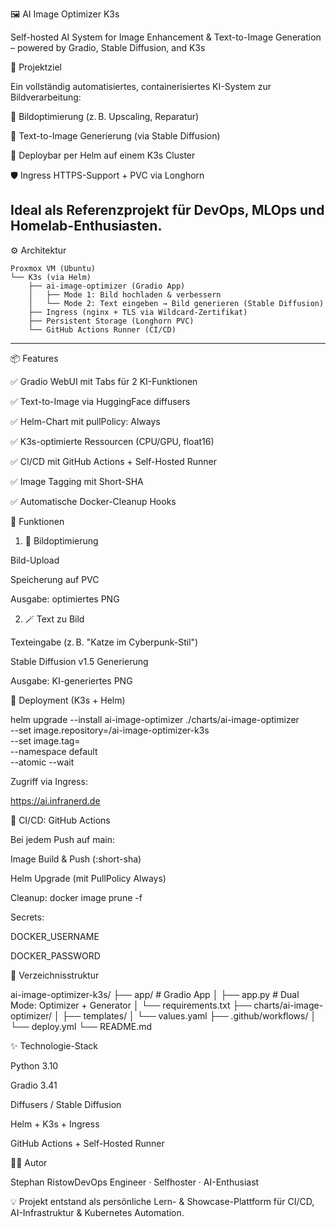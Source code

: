 

🖼️ AI Image Optimizer K3s

Self-hosted AI System for Image Enhancement & Text-to-Image Generation – powered by Gradio, Stable Diffusion, and K3s

🚀 Projektziel

Ein vollständig automatisiertes, containerisiertes KI-System zur Bildverarbeitung:

🔧 Bildoptimierung (z. B. Upscaling, Reparatur)

🎨 Text-to-Image Generierung (via Stable Diffusion)

🧩 Deploybar per Helm auf einem K3s Cluster

🛡️ Ingress HTTPS-Support + PVC via Longhorn

Ideal als Referenzprojekt für DevOps, MLOps und Homelab-Enthusiasten.
---
⚙️ Architektur
```
Proxmox VM (Ubuntu)
└── K3s (via Helm)
    ├── ai-image-optimizer (Gradio App)
    │   ├── Mode 1: Bild hochladen & verbessern
    │   └── Mode 2: Text eingeben → Bild generieren (Stable Diffusion)
    ├── Ingress (nginx + TLS via Wildcard-Zertifikat)
    ├── Persistent Storage (Longhorn PVC)
    └── GitHub Actions Runner (CI/CD)
```
---
📦 Features

✅ Gradio WebUI mit Tabs für 2 KI-Funktionen

✅ Text-to-Image via HuggingFace diffusers

✅ Helm-Chart mit pullPolicy: Always

✅ K3s-optimierte Ressourcen (CPU/GPU, float16)

✅ CI/CD mit GitHub Actions + Self-Hosted Runner

✅ Image Tagging mit Short-SHA

✅ Automatische Docker-Cleanup Hooks

🧪 Funktionen

1. 🧼 Bildoptimierung

Bild-Upload

Speicherung auf PVC

Ausgabe: optimiertes PNG

2. 🪄 Text zu Bild

Texteingabe (z. B. "Katze im Cyberpunk-Stil")

Stable Diffusion v1.5 Generierung

Ausgabe: KI-generiertes PNG

🚀 Deployment (K3s + Helm)

helm upgrade --install ai-image-optimizer ./charts/ai-image-optimizer \
  --set image.repository=<dein-repo>/ai-image-optimizer-k3s \
  --set image.tag=<kurzer-git-sha> \
  --namespace default \
  --atomic --wait

Zugriff via Ingress:

https://ai.infranerd.de

🤖 CI/CD: GitHub Actions

Bei jedem Push auf main:

Image Build & Push (:short-sha)

Helm Upgrade (mit PullPolicy Always)

Cleanup: docker image prune -f

Secrets:

DOCKER_USERNAME

DOCKER_PASSWORD

📂 Verzeichnisstruktur

ai-image-optimizer-k3s/
├── app/                    # Gradio App
│   ├── app.py             # Dual Mode: Optimizer + Generator
│   └── requirements.txt
├── charts/ai-image-optimizer/
│   ├── templates/
│   └── values.yaml
├── .github/workflows/
│   └── deploy.yml
└── README.md

✨ Technologie-Stack

Python 3.10

Gradio 3.41

Diffusers / Stable Diffusion

Helm + K3s + Ingress

GitHub Actions + Self-Hosted Runner

👨‍💻 Autor

Stephan RistowDevOps Engineer · Selfhoster · AI-Enthusiast

💡 Projekt entstand als persönliche Lern- & Showcase-Plattform für CI/CD, AI-Infrastruktur & Kubernetes Automation.

